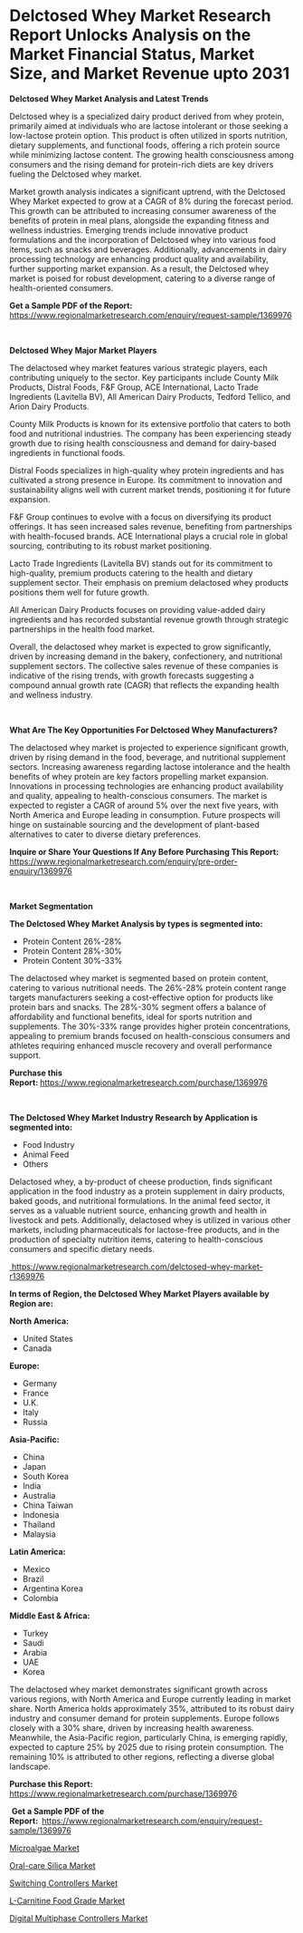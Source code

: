 <p><h1>Delctosed Whey Market Research Report Unlocks Analysis on the Market Financial Status, Market Size, and Market Revenue upto 2031</h1></p><p><strong>Delctosed Whey Market Analysis and Latest Trends</strong></p>
<p><p>Delctosed whey is a specialized dairy product derived from whey protein, primarily aimed at individuals who are lactose intolerant or those seeking a low-lactose protein option. This product is often utilized in sports nutrition, dietary supplements, and functional foods, offering a rich protein source while minimizing lactose content. The growing health consciousness among consumers and the rising demand for protein-rich diets are key drivers fueling the Delctosed whey market.</p><p>Market growth analysis indicates a significant uptrend, with the Delctosed Whey Market expected to grow at a CAGR of 8% during the forecast period. This growth can be attributed to increasing consumer awareness of the benefits of protein in meal plans, alongside the expanding fitness and wellness industries. Emerging trends include innovative product formulations and the incorporation of Delctosed whey into various food items, such as snacks and beverages. Additionally, advancements in dairy processing technology are enhancing product quality and availability, further supporting market expansion. As a result, the Delctosed whey market is poised for robust development, catering to a diverse range of health-oriented consumers.</p></p>
<p><strong>Get a Sample PDF of the Report:&nbsp;</strong> <a href="https://www.regionalmarketresearch.com/enquiry/request-sample/1369976">https://www.regionalmarketresearch.com/enquiry/request-sample/1369976</a></p>
<p>&nbsp;</p>
<p><strong>Delctosed Whey Major Market Players</strong></p>
<p><p>The delactosed whey market features various strategic players, each contributing uniquely to the sector. Key participants include County Milk Products, Distral Foods, F&F Group, ACE International, Lacto Trade Ingredients (Lavitella BV), All American Dairy Products, Tedford Tellico, and Arion Dairy Products.</p><p>County Milk Products is known for its extensive portfolio that caters to both food and nutritional industries. The company has been experiencing steady growth due to rising health consciousness and demand for dairy-based ingredients in functional foods. </p><p>Distral Foods specializes in high-quality whey protein ingredients and has cultivated a strong presence in Europe. Its commitment to innovation and sustainability aligns well with current market trends, positioning it for future expansion.</p><p>F&F Group continues to evolve with a focus on diversifying its product offerings. It has seen increased sales revenue, benefiting from partnerships with health-focused brands. ACE International plays a crucial role in global sourcing, contributing to its robust market positioning.</p><p>Lacto Trade Ingredients (Lavitella BV) stands out for its commitment to high-quality, premium products catering to the health and dietary supplement sector. Their emphasis on premium delactosed whey products positions them well for future growth.</p><p>All American Dairy Products focuses on providing value-added dairy ingredients and has recorded substantial revenue growth through strategic partnerships in the health food market.</p><p>Overall, the delactosed whey market is expected to grow significantly, driven by increasing demand in the bakery, confectionery, and nutritional supplement sectors. The collective sales revenue of these companies is indicative of the rising trends, with growth forecasts suggesting a compound annual growth rate (CAGR) that reflects the expanding health and wellness industry.</p></p>
<p>&nbsp;</p>
<p><strong>What Are The Key Opportunities For Delctosed Whey Manufacturers?</strong></p>
<p><p>The delactosed whey market is projected to experience significant growth, driven by rising demand in the food, beverage, and nutritional supplement sectors. Increasing awareness regarding lactose intolerance and the health benefits of whey protein are key factors propelling market expansion. Innovations in processing technologies are enhancing product availability and quality, appealing to health-conscious consumers. The market is expected to register a CAGR of around 5% over the next five years, with North America and Europe leading in consumption. Future prospects will hinge on sustainable sourcing and the development of plant-based alternatives to cater to diverse dietary preferences.</p></p>
<p><strong>Inquire or Share Your Questions If Any Before Purchasing This Report:</strong> <a href="https://www.regionalmarketresearch.com/enquiry/pre-order-enquiry/1369976">https://www.regionalmarketresearch.com/enquiry/pre-order-enquiry/1369976</a></p>
<p>&nbsp;</p>
<p><strong>Market Segmentation</strong></p>
<p><strong>The Delctosed Whey Market Analysis by types is segmented into:</strong></p>
<p><ul><li>Protein Content 26%-28%</li><li>Protein Content 28%-30%</li><li>Protein Content 30%-33%</li></ul></p>
<p><p>The delactosed whey market is segmented based on protein content, catering to various nutritional needs. The 26%-28% protein content range targets manufacturers seeking a cost-effective option for products like protein bars and snacks. The 28%-30% segment offers a balance of affordability and functional benefits, ideal for sports nutrition and supplements. The 30%-33% range provides higher protein concentrations, appealing to premium brands focused on health-conscious consumers and athletes requiring enhanced muscle recovery and overall performance support.</p></p>
<p><strong>Purchase this Report:&nbsp;</strong><a href="https://www.regionalmarketresearch.com/purchase/1369976">https://www.regionalmarketresearch.com/purchase/1369976</a></p>
<p>&nbsp;</p>
<p><strong>The Delctosed Whey Market Industry Research by Application is segmented into:</strong></p>
<p><ul><li>Food Industry</li><li>Animal Feed</li><li>Others</li></ul></p>
<p><p>Delactosed whey, a by-product of cheese production, finds significant application in the food industry as a protein supplement in dairy products, baked goods, and nutritional formulations. In the animal feed sector, it serves as a valuable nutrient source, enhancing growth and health in livestock and pets. Additionally, delactosed whey is utilized in various other markets, including pharmaceuticals for lactose-free products, and in the production of specialty nutrition items, catering to health-conscious consumers and specific dietary needs.</p></p>
<p><a href="https://www.regionalmarketresearch.com/delctosed-whey-market-r1369976">&nbsp;https://www.regionalmarketresearch.com/delctosed-whey-market-r1369976</a></p>
<p><strong>In terms of Region, the Delctosed Whey Market Players available by Region are:</strong></p>
<p>
    <p> <strong> North America: </strong>
        <ul>
            <li>United States</li>
            <li>Canada</li>
        </ul>
        </p> 
    <p> <strong> Europe: </strong>
        <ul>
            <li>Germany</li>
            <li>France</li>
            <li>U.K.</li>
            <li>Italy</li>
            <li>Russia</li>
        </ul>
        </p> 
    <p> <strong> Asia-Pacific: </strong>
        <ul>
            <li>China</li>
            <li>Japan</li>
            <li>South Korea</li>
            <li>India</li>
            <li>Australia</li>
            <li>China Taiwan</li>
            <li>Indonesia</li>
            <li>Thailand</li>
            <li>Malaysia</li>
        </ul>
        </p> 
    <p> <strong> Latin America: </strong>
        <ul>
            <li>Mexico</li>
            <li>Brazil</li>
            <li>Argentina Korea</li>
            <li>Colombia</li>
        </ul>
        </p> 
    <p> <strong> Middle East & Africa: </strong>
        <ul>
            <li>Turkey</li>
            <li>Saudi</li>
            <li>Arabia</li>
            <li>UAE</li>
            <li>Korea</li>
        </ul>
    </p>
    </p>
<p><p>The delactosed whey market demonstrates significant growth across various regions, with North America and Europe currently leading in market share. North America holds approximately 35%, attributed to its robust dairy industry and consumer demand for protein supplements. Europe follows closely with a 30% share, driven by increasing health awareness. Meanwhile, the Asia-Pacific region, particularly China, is emerging rapidly, expected to capture 25% by 2025 due to rising protein consumption. The remaining 10% is attributed to other regions, reflecting a diverse global landscape.</p></p>
<p><strong>Purchase this Report: </strong><a href="https://www.regionalmarketresearch.com/purchase/1369976">https://www.regionalmarketresearch.com/purchase/1369976</a></p>
<p>&nbsp;<strong>Get a Sample PDF of the Report:&nbsp;&nbsp;</strong><a href="https://www.regionalmarketresearch.com/enquiry/request-sample/1369976">https://www.regionalmarketresearch.com/enquiry/request-sample/1369976</a></p>
<p><strong></strong></p>
<p><p><a href="https://www.linkedin.com/pulse/what-influencing-future-microalgae-market-insights-growth-8jo8e">Microalgae Market</a></p><p><a href="https://issuu.com/reportprime-2/docs/oral-care-silica-market-size-2030.p_7c2a0fa16487cd">Oral-care Silica Market</a></p><p><a href="https://medium.com/@ransomjohns73/future-trajectory-of-the-switching-controllers-market-emerging-market-trends-and-forecasts-till-cef14ce535fa">Switching Controllers Market</a></p><p><a href="https://issuu.com/reportprime-2/docs/l-carnitine-food-grade-market-size-_54c51102c44920">L-Carnitine Food Grade Market</a></p><p><a href="https://medium.com/@ransomjohns73/global-digital-multiphase-controllers-market-size-share-analysis-by-product-type-by-ab2053587dbd?postPublishedType=repub">Digital Multiphase Controllers Market</a></p></p>
